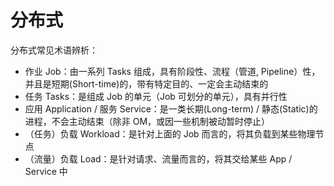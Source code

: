 # 分布式

分布式常见术语辨析：

* 作业 Job：由一系列 Tasks 组成，具有阶段性、流程（管道, Pipeline）性，并且是短期(Short-time)的，带有特定目的、一定会主动结束的
* 任务 Tasks：是组成 Job 的单元（Job 可划分的单元），具有并行性
* 应用 Application / 服务 Service：是一类长期(Long-term) / 静态(Static)的进程，不会主动结束（除非 OM，或因一些机制被动暂时停止）
* （任务）负载 Workload：是针对上面的 Job 而言的，将其负载到某些物理节点
* （流量）负载 Load：是针对请求、流量而言的，将其交给某些 App / Service 中